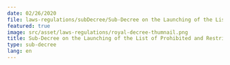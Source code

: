 ```yaml
---
date: 02/26/2020
file: laws-regulations/subDecree/Sub-Decree on the Launching of the List of Prohibited and Restricted Goods.pdf
featured: true
image: src/asset/laws-regulations/royal-decree-thumnail.png
title: Sub-Decree on the Launching of the List of Prohibited and Restricted Goods
type: sub-decree
lang: en
---
```

